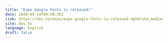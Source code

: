 ```yaml
---
title: "Expo Google Fonts is released!"
date: 2020-05-14T00:50:35Z
link: https://dev.to/expo/expo-google-fonts-is-released-4g58?utm_medium=RSS&utm_source=news.12bit.vn
site: dev.to
language: English
draft: false
---
```

